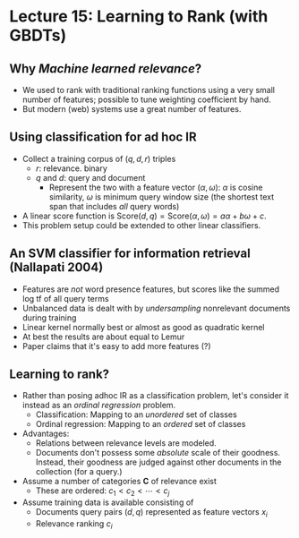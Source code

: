 # Lecture 15: Learning to Rank (with GBDTs)

## Why *Machine learned relevance*?

- We used to rank with traditional ranking functions using a very small number of features; possible to tune weighting coefficient by hand.
- But modern (web) systems use a great number of features.

## Using classification for ad hoc IR

- Collect a training corpus of $(q, d, r)$ triples
    - $r$: relevance. binary
    - $q$ and $d$: query and document
        - Represent the two with a feature vector $(\alpha, \omega)$: $\alpha$ is cosine similarity, $\omega$ is minimum query window size (the shortest text span that includes *all* query words)
- A linear score function is $\text{Score}(d, q) = \text{Score}(\alpha, \omega) = a\alpha + b\omega + c$.
- This problem setup could be extended to other linear classifiers.

## An SVM classifier for information retrieval (Nallapati 2004)

- Features are *not* word presence features, but scores like the summed log tf of all query terms
- Unbalanced data is dealt with by *undersampling* nonrelevant documents during training
- Linear kernel normally best or almost as good as quadratic kernel
- At best the results are about equal to Lemur
- Paper claims that it's easy to add more features (?)

## Learning to rank?

- Rather than posing adhoc IR as a classification problem, let's consider it instead as an *ordinal regression* problem.
    - Classification: Mapping to an *unordered* set of classes
    - Ordinal regression: Mapping to an *ordered* set of classes
- Advantages:
    - Relations between relevance levels are modeled.
    - Documents don't possess some *absolute* scale of their goodness. Instead, their goodness are judged against other documents in the collection (for a query.)
- Assume a number of categories $\mathbf{C}$ of relevance exist
    - These are ordered: $c_1 < c_2 < \cdots < c_j$
- Assume training data is available consisting of
    - Documents query pairs $(d, q)$ represented as feature vectors $x_i$
    - Relevance ranking $c_i$